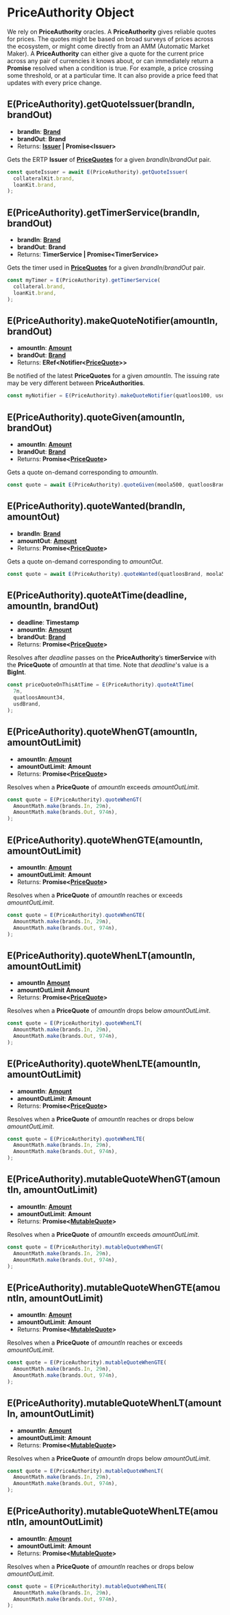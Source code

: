 # PriceAuthority Object

We rely on **PriceAuthority** oracles. A **PriceAuthority**
gives reliable quotes for prices. The quotes might be based on broad surveys
of prices across the ecosystem, or might come directly from an AMM (Automatic
Market Maker). A **PriceAuthority** can either give a quote for the current price
across any pair of currencies it knows about, or can immediately return a
**Promise** resolved when a condition is true. For example, a price
crossing some threshold, or at a particular time. It can also provide a
price feed that updates with every price change.

## E(PriceAuthority).getQuoteIssuer(brandIn, brandOut)

- **brandIn**: **[Brand](/reference/ertp-api/brand)**
- **brandOut**: **Brand**
- Returns: **[Issuer](/reference/ertp-api/issuer) | Promise&lt;Issuer>**

Gets the ERTP **Issuer** of **[PriceQuotes](./zoe-data-types#pricequote)** for a
given _brandIn_/_brandOut_ pair.

```js
const quoteIssuer = await E(PriceAuthority).getQuoteIssuer(
  collateralKit.brand,
  loanKit.brand,
);
```

## E(PriceAuthority).getTimerService(brandIn, brandOut)

- **brandIn**: **[Brand](/reference/ertp-api/brand)**
- **brandOut**: **Brand**
- Returns: **TimerService | Promise&lt;TimerService>**

Gets the timer used in **[PriceQuotes](./zoe-data-types#pricequote)** for a
given _brandIn_/_brandOut_ pair.

```js
const myTimer = E(PriceAuthority).getTimerService(
  collateral.brand,
  loanKit.brand,
);
```

## E(PriceAuthority).makeQuoteNotifier(amountIn, brandOut)

- **amountIn**: **[Amount](/reference/ertp-api/ertp-data-types#amount)**
- **brandOut**: **[Brand](/reference/ertp-api/brand)**
- Returns: **ERef&lt;Notifier&lt;[PriceQuote](./zoe-data-types#pricequote)>>**

Be notified of the latest **PriceQuotes** for a given _amountIn_. The issuing
rate may be very different between **PriceAuthorities**.

```js
const myNotifier = E(PriceAuthority).makeQuoteNotifier(quatloos100, usdBrand);
```

## E(PriceAuthority).quoteGiven(amountIn, brandOut)

- **amountIn**: **[Amount](/reference/ertp-api/ertp-data-types#amount)**
- **brandOut**: **[Brand](/reference/ertp-api/brand)**
- Returns: **Promise&lt;[PriceQuote](./zoe-data-types#pricequote)>**

Gets a quote on-demand corresponding to _amountIn_.

```js
const quote = await E(PriceAuthority).quoteGiven(moola500, quatloosBrand);
```

## E(PriceAuthority).quoteWanted(brandIn, amountOut)

- **brandIn**: **[Brand](/reference/ertp-api/brand)**
- **amountOut**: **[Amount](/reference/ertp-api/ertp-data-types#amount)**
- Returns: **Promise&lt;[PriceQuote](./zoe-data-types#pricequote)>**

Gets a quote on-demand corresponding to _amountOut_.

```js
const quote = await E(PriceAuthority).quoteWanted(quatloosBrand, moola500);
```

## E(PriceAuthority).quoteAtTime(deadline, amountIn, brandOut)

- **deadline**: **Timestamp**
- **amountIn**: **[Amount](/reference/ertp-api/ertp-data-types#amount)**
- **brandOut**: **[Brand](/reference/ertp-api/brand)**
- Returns: **Promise&lt;[PriceQuote](./zoe-data-types#pricequote)>**

Resolves after _deadline_ passes on the **PriceAuthority**’s **timerService** with the
**PriceQuote** of _amountIn_ at that time. Note that _deadline_'s value is a **BigInt**.

```js
const priceQuoteOnThisAtTime = E(PriceAuthority).quoteAtTime(
  7n,
  quatloosAmount34,
  usdBrand,
);
```

## E(PriceAuthority).quoteWhenGT(amountIn, amountOutLimit)

- **amountIn**: **[Amount](/reference/ertp-api/ertp-data-types#amount)**
- **amountOutLimit**: **Amount**
- Returns: **Promise&lt;[PriceQuote](./zoe-data-types#pricequote)>**

Resolves when a **PriceQuote** of _amountIn_ exceeds _amountOutLimit_.

```js
const quote = E(PriceAuthority).quoteWhenGT(
  AmountMath.make(brands.In, 29n),
  AmountMath.make(brands.Out, 974n),
);
```

## E(PriceAuthority).quoteWhenGTE(amountIn, amountOutLimit)

- **amountIn**: **[Amount](/reference/ertp-api/ertp-data-types#amount)**
- **amountOutLimit**: **Amount**
- Returns: **Promise&lt;[PriceQuote](./zoe-data-types#pricequote)>**

Resolves when a **PriceQuote** of _amountIn_ reaches or exceeds _amountOutLimit_.

```js
const quote = E(PriceAuthority).quoteWhenGTE(
  AmountMath.make(brands.In, 29n),
  AmountMath.make(brands.Out, 974n),
);
```

## E(PriceAuthority).quoteWhenLT(amountIn, amountOutLimit)

- **amountIn** **[Amount](/reference/ertp-api/ertp-data-types#amount)**
- **amountOutLimit** **Amount**
- Returns: **Promise&lt;[PriceQuote](./zoe-data-types#pricequote)>**

Resolves when a **PriceQuote** of _amountIn_ drops below _amountOutLimit_.

```js
const quote = E(PriceAuthority).quoteWhenLT(
  AmountMath.make(brands.In, 29n),
  AmountMath.make(brands.Out, 974n),
);
```

## E(PriceAuthority).quoteWhenLTE(amountIn, amountOutLimit)

- **amountIn**: **[Amount](/reference/ertp-api/ertp-data-types#amount)**
- **amountOutLimit**: **Amount**
- Returns: **Promise&lt;[PriceQuote](./zoe-data-types#pricequote)>**

Resolves when a **PriceQuote** of _amountIn_ reaches or drops below _amountOutLimit_.

```js
const quote = E(PriceAuthority).quoteWhenLTE(
  AmountMath.make(brands.In, 29n),
  AmountMath.make(brands.Out, 974n),
);
```

## E(PriceAuthority).mutableQuoteWhenGT(amountIn, amountOutLimit)

- **amountIn**: **[Amount](/reference/ertp-api/ertp-data-types#amount)**
- **amountOutLimit**: **Amount**
- Returns: **Promise&lt;[MutableQuote](./zoe-data-types#mutablequote)>**

Resolves when a **PriceQuote** of _amountIn_ exceeds _amountOutLimit_.

```js
const quote = E(PriceAuthority).mutableQuoteWhenGT(
  AmountMath.make(brands.In, 29n),
  AmountMath.make(brands.Out, 974n),
);
```

## E(PriceAuthority).mutableQuoteWhenGTE(amountIn, amountOutLimit)

- **amountIn**: **[Amount](/reference/ertp-api/ertp-data-types#amount)**
- **amountOutLimit**: **Amount**
- Returns: **Promise&lt;[MutableQuote](./zoe-data-types#mutablequote)>**

Resolves when a **PriceQuote** of _amountIn_ reaches or exceeds
_amountOutLimit_.

```js
const quote = E(PriceAuthority).mutableQuoteWhenGTE(
  AmountMath.make(brands.In, 29n),
  AmountMath.make(brands.Out, 974n),
);
```

## E(PriceAuthority).mutableQuoteWhenLT(amountIn, amountOutLimit)

- **amountIn**: **[Amount](/reference/ertp-api/ertp-data-types#amount)**
- **amountOutLimit**: **Amount**
- Returns: **Promise&lt;[MutableQuote](./zoe-data-types#mutablequote)>**

Resolves when a **PriceQuote** of _amountIn_ drops below
_amountOutLimit_.

```js
const quote = E(PriceAuthority).mutableQuoteWhenLT(
  AmountMath.make(brands.In, 29n),
  AmountMath.make(brands.Out, 974n),
);
```

## E(PriceAuthority).mutableQuoteWhenLTE(amountIn, amountOutLimit)

- **amountIn**: **[Amount](/reference/ertp-api/ertp-data-types#amount)**
- **amountOutLimit**: **Amount**
- Returns: **Promise&lt;[MutableQuote](./zoe-data-types#mutablequote)>**

Resolves when a **PriceQuote** of _amountIn_ reaches or drops below
_amountOutLimit_.

```js
const quote = E(PriceAuthority).mutableQuoteWhenLTE(
  AmountMath.make(brands.In, 29n),
  AmountMath.make(brands.Out, 974n),
);
```
